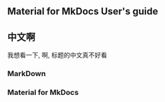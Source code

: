 ## Material for MkDocs User's guide
## 中文啊

我想看一下, 啊, 标题的中文真不好看


### MarkDown

### Material for MkDocs